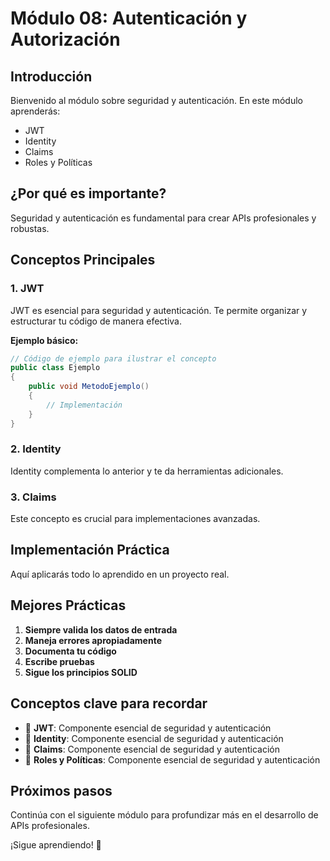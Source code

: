 # Módulo 08: Autenticación y Autorización

## Introducción

Bienvenido al módulo sobre seguridad y autenticación. En este módulo aprenderás:

- JWT
- Identity
- Claims
- Roles y Políticas

## ¿Por qué es importante?

Seguridad y autenticación es fundamental para crear APIs profesionales y robustas.

## Conceptos Principales

### 1. JWT

JWT es esencial para seguridad y autenticación. Te permite organizar y estructurar tu código de manera efectiva.

**Ejemplo básico:**
```csharp
// Código de ejemplo para ilustrar el concepto
public class Ejemplo
{
    public void MetodoEjemplo()
    {
        // Implementación
    }
}
```

### 2. Identity

Identity complementa lo anterior y te da herramientas adicionales.

### 3. Claims

Este concepto es crucial para implementaciones avanzadas.

## Implementación Práctica

Aquí aplicarás todo lo aprendido en un proyecto real.

## Mejores Prácticas

1. **Siempre valida los datos de entrada**
2. **Maneja errores apropiadamente**
3. **Documenta tu código**
4. **Escribe pruebas**
5. **Sigue los principios SOLID**

## Conceptos clave para recordar

- 🔑 **JWT**: Componente esencial de seguridad y autenticación
- 🔑 **Identity**: Componente esencial de seguridad y autenticación
- 🔑 **Claims**: Componente esencial de seguridad y autenticación
- 🔑 **Roles y Políticas**: Componente esencial de seguridad y autenticación

## Próximos pasos

Continúa con el siguiente módulo para profundizar más en el desarrollo de APIs profesionales.

¡Sigue aprendiendo! 🚀
